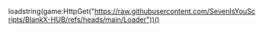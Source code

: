 loadstring(game:HttpGet("https://raw.githubusercontent.com/SevenIsYouScripts/BlankX-HUB/refs/heads/main/Loader"))()
